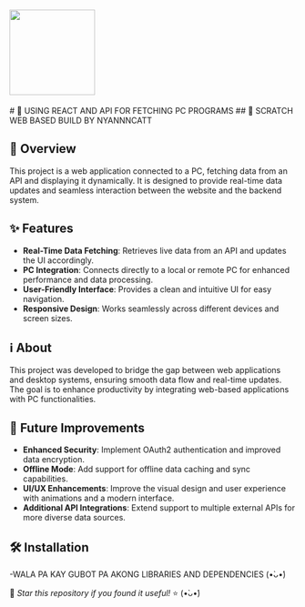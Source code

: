 <h1>      <img src="https://user-images.githubusercontent.com/74038190/226127923-0e8b7792-7b3c-462b-951b-63c96ba1a5af.gif" width="150"></h1>
# 🚀 USING REACT AND API FOR FETCHING PC PROGRAMS
## 🌟 SCRATCH WEB BASED BUILD BY NYANNNCATT

## 🌟 Overview
This project is a web application connected to a PC, fetching data from an API and displaying it dynamically. It is designed to provide real-time data updates and seamless interaction between the website and the backend system.

## ✨ Features
-  **Real-Time Data Fetching**: Retrieves live data from an API and updates the UI accordingly.
-  **PC Integration**: Connects directly to a local or remote PC for enhanced performance and data processing.
-  **User-Friendly Interface**: Provides a clean and intuitive UI for easy navigation.
-  **Responsive Design**: Works seamlessly across different devices and screen sizes.

## ℹ️ About
This project was developed to bridge the gap between web applications and desktop systems, ensuring smooth data flow and real-time updates. The goal is to enhance productivity by integrating web-based applications with PC functionalities.

## 🔮 Future Improvements
-  **Enhanced Security**: Implement OAuth2 authentication and improved data encryption.
-  **Offline Mode**: Add support for offline data caching and sync capabilities.
-  **UI/UX Enhancements**: Improve the visual design and user experience with animations and a modern interface.
-  **Additional API Integrations**: Extend support to multiple external APIs for more diverse data sources.

## 🛠️ Installation
   -WALA PA KAY GUBOT PA AKONG LIBRARIES AND DEPENDENCIES (•̀ᴗ•́)



🌟 _Star this repository if you found it useful!_ ⭐ (•̀ᴗ•́)


